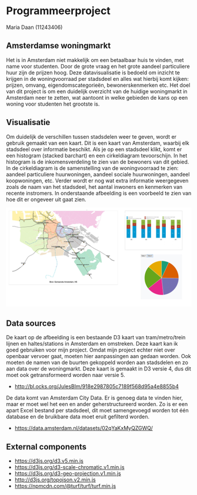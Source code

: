 # Programmeerproject

Maria Daan (11243406)

## Amsterdamse woningmarkt
Het is in Amsterdam niet makkelijk om een betaalbaar huis te vinden, met name voor studenten. Door de grote vraag en het grote aandeel particuliere huur zijn de prijzen hoog. Deze datavisualisatie is bedoeld om inzicht te krijgen in de woningvoorraad per
stadsdeel en alles wat hierbij komt kijken: prijzen, omvang, eigendomscategorieën, bewonerskenmerken etc. Het doel van dit project is om een duidelijk overzicht van de huidige  woningmarkt in Amsterdam neer te zetten, wat aantoont in welke gebieden de kans op een woning voor studenten het grootste is.

## Visualisatie
Om duidelijk de verschillen tussen stadsdelen weer te geven, wordt er gebruik gemaakt van een kaart. Dit is een kaart van Amsterdam, waarbij elk stadsdeel over informatie beschikt. Als je op een stadsdeel klikt, komt er een histogram (stacked barchart) en een cirkeldiagram tevoorschijn. In het histogram is de inkomensverdeling te zien van de bewoners van dit gebied. In de cirkeldiagram is de samenstelling van de woningvoorraad te zien: aandeel particuliere huurwoningen, aandeel sociale huurwoningen, aandeel koopwoningen, etc. Verder wordt er nog wat extra informatie weergegeven zoals de naam van het stadsdeel, het aantal inwoners en kenmerken van recente instromers. In onderstaande afbeelding is een voorbeeld te zien van hoe dit er ongeveer uit gaat zien.

![blah](https://github.com/mariadaan/Project/blob/master/doc/map.jpg)

## Data sources
De kaart op de afbeelding is een bestaande D3 kaart van tram/metro/trein lijnen en haltes/stations in Amsterdam en omstreken. Deze kaart kan ik goed gebruiken voor mijn project. Omdat mijn project echter niet over openbaar vervoer gaat, moeten hier aanpassingen aan gedaan worden. Ook moeten de namen van de buurten gekoppeld worden aan stadsdelen en zo aan data over de woningmarkt. Deze kaart is gemaakt in D3 versie 4, dus dit moet ook getransformeerd worden naar versie 5.
- http://bl.ocks.org/JulesBlm/918e2987805c7189f568d95a4e8855b4

De data komt van Amsterdam City Data. Er is genoeg data te vinden hier, maar er moet wel het een en ander geherstructureerd worden. Zo is er een apart Excel bestand per stadsdeel, dit moet samengevoegd worden tot één database en de bruikbare data moet eruit gefilterd worden.
- https://data.amsterdam.nl/datasets/02qYaKxMyQZGWQ/

## External components
- https://d3js.org/d3.v5.min.js
- https://d3js.org/d3-scale-chromatic.v1.min.js
- https://d3js.org/d3-geo-projection.v1.min.js
- http://d3js.org/topojson.v2.min.js
- https://npmcdn.com/@turf/turf/turf.min.js
